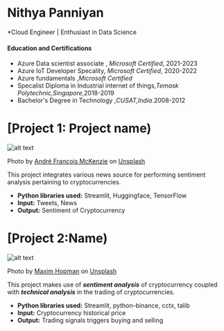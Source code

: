# Nithya Panniyan
*Cloud Engineer | Enthusiast in Data Science 

#### Education and Certifications
* Azure Data scientist associate , *Microsoft Certified*, 2021-2023
* Azure IoT Developer Specality, *Microsoft Certified*, 2020-2022
* Azure fundamentals ,*Microsoft Certified*
* Specalist Diploma in Industrial internet of things,*Temask Polytechnic,Singapore*,2018-2019
* Bachelor's Degree in Technology ,*CUSAT,India*.2008-2012

# [Project 1: Project name)
![alt text](Image)

Photo by <a href="https://unsplash.com/@silverhousehd?utm_source=unsplash&utm_medium=referral&utm_content=creditCopyText">André François McKenzie</a> on <a href="https://unsplash.com/s/photos/cryptocurrency?utm_source=unsplash&utm_medium=referral&utm_content=creditCopyText">Unsplash</a>

This project integrates various news source for performing sentiment analysis pertaining to cryptocurrencies.
* **Python libraries used:** Streamlit, Huggingface, TensorFlow
* **Input:** Tweets, News
* **Output:** Sentiment of Cryptocurrency

# [Project 2:Name)
![alt text](image)

Photo by <a href="https://unsplash.com/@nampoh?utm_source=unsplash&utm_medium=referral&utm_content=creditCopyText">Maxim Hopman</a> on <a href="https://unsplash.com/s/photos/cryptocurrency-trading?utm_source=unsplash&utm_medium=referral&utm_content=creditCopyText">Unsplash</a>

This project makes use of ***sentiment analysis*** of cryptocurrency coupled with ***technical analysis*** in the trading of cryptocurrencies.
* **Python libraries used:** Streamlit, python-binance, cctx, talib
* **Input:** Cryptocurrency historical price
* **Output:** Trading signals triggers buying and selling
